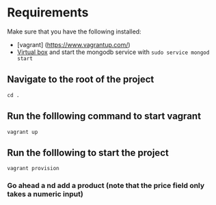# Requirements
Make sure that you have the following installed:
- [vagrant] (https://www.vagrantup.com/)
- [Virtual box](https://www.virtualbox.org/) and start the mongodb service with `sudo service mongod start`

## Navigate to the root of the project
 `cd .`

## Run the folllowing command to start vagrant
 `vagrant up`

## Run the folllowing to start the project
 `vagrant provision`


 ### Go ahead a nd add a product (note that the price field only takes a numeric input)